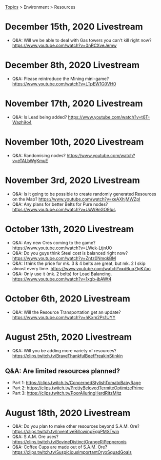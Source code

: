 [Topics](../../topics.md) > Environment > Resources

# December 15th, 2020 Livestream
* Q&A: Will we be able to deal with Gas towers you can't kill right now? https://www.youtube.com/watch?v=0nRCXveJemw

# December 8th, 2020 Livestream
* Q&A: Please reintroduce the Mining mini-game? https://www.youtube.com/watch?v=LTpEW1G0VH0

# November 17th, 2020 Livestream
* Q&A: Is Lead being added? https://www.youtube.com/watch?v=t6T-Wazh9o4

# November 10th, 2020 Livestream
* Q&A: Randomising nodes? https://www.youtube.com/watch?v=eTALbWgKmuE

# November 3rd, 2020 Livestream
* Q&A: Is it going to be possible to create randomly generated Resources on the Map? https://www.youtube.com/watch?v=xeAXhjMWZpI
* Q&A: Any plans for better Belts for Pure nodes? https://www.youtube.com/watch?v=UxW9nGO9Ius

# October 13th, 2020 Livestream
* Q&A: Any new Ores coming to the game? https://www.youtube.com/watch?v=LWek-LtjnU0
* Q&A: Do you guys think Steel cost is balanced right now? https://www.youtube.com/watch?v=Zntz0NmqkBM
* Q&A: I think the price for mk. 3 & 4 belts are great, but mk. 2 I skip almost every time. https://www.youtube.com/watch?v=d6uqZlgK7ao
* Q&A: Only use it (mk. 2 belts) for Load Balancing. https://www.youtube.com/watch?v=1xgb-jbAWt4

# October 6th, 2020 Livestream
* Q&A: Will the Resource Transportation get an update? https://www.youtube.com/watch?v=hKxm2Ps1UYY

# August 25th, 2020 Livestream
* Q&A: Will you be adding more variety of resources? https://clips.twitch.tv/BraveThankfulBeefFreakinStinkin

## Q&A: Are limited resources planned?
* Part 1: https://clips.twitch.tv/ConcernedStylishTomatoBabyRage
* Part 2: https://clips.twitch.tv/PrettyBelovedTermiteOptimizePrime
* Part 3: https://clips.twitch.tv/PoorAlluringHerdRitzMitz

# August 18th, 2020 Livestream
* Q&A: Do you plan to make other resources beyond S.A.M. Ore? https://clips.twitch.tv/InventiveBillowingEggPMSTwin
* Q&A: S.A.M. Ore uses? https://clips.twitch.tv/BovineDistinctOrangeRiPepperonis
* Q&A: Coffee Cups are made out of S.A.M. Ore? https://clips.twitch.tv/SuspiciousImportantOryxSquadGoals
